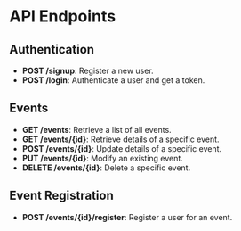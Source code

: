 # API Endpoints

## Authentication

- **POST /signup**: Register a new user.
- **POST /login**: Authenticate a user and get a token.

## Events

- **GET /events**: Retrieve a list of all events.
- **GET /events/{id}**: Retrieve details of a specific event.
- **POST /events/{id}**: Update details of a specific event.
- **PUT /events/{id}**: Modify an existing event.
- **DELETE /events/{id}**: Delete a specific event.

## Event Registration

- **POST /events/{id}/register**: Register a user for an event.
